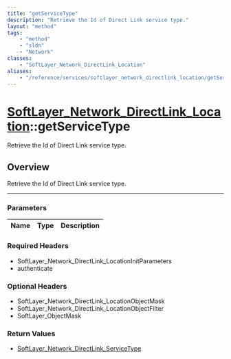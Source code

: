 ```yaml
---
title: "getServiceType"
description: "Retrieve the Id of Direct Link service type."
layout: "method"
tags:
    - "method"
    - "sldn"
    - "Network"
classes:
    - "SoftLayer_Network_DirectLink_Location"
aliases:
    - "/reference/services/softlayer_network_directlink_location/getServiceType"
---
```

# [SoftLayer_Network_DirectLink_Location](/reference/services/SoftLayer_Network_DirectLink_Location)::getServiceType


Retrieve the Id of Direct Link service type.


## Overview 
Retrieve the Id of Direct Link service type.

-----

### Parameters 
|Name | Type | Description |
| --- | --- | --- |


### Required Headers
* SoftLayer_Network_DirectLink_LocationInitParameters
* authenticate


### Optional Headers
* SoftLayer_Network_DirectLink_LocationObjectMask
* SoftLayer_Network_DirectLink_LocationObjectFilter
* SoftLayer_ObjectMask

### Return Values
* <a href='/reference/datatypes/SoftLayer_Network_DirectLink_ServiceType'>SoftLayer_Network_DirectLink_ServiceType </a>





